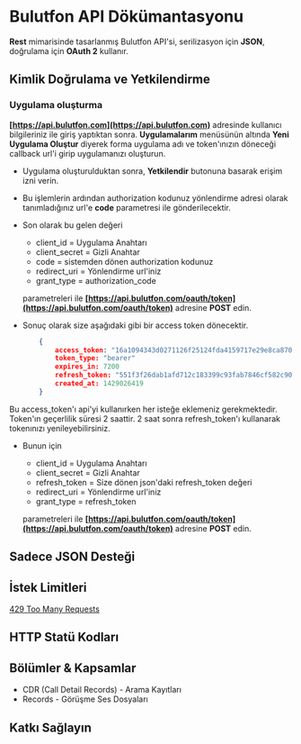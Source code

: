 # Bulutfon API Dökümantasyonu

**Rest** mimarisinde tasarlanmış Bulutfon API'si, serilizasyon için **JSON**, doğrulama için **OAuth 2** kullanır.

## Kimlik Doğrulama ve Yetkilendirme

### Uygulama oluşturma

**[https://api.bulutfon.com](https://api.bulutfon.com)** adresinde kullanıcı bilgileriniz ile giriş yaptıktan sonra. **Uygulamalarım** menüsünün altında **Yeni Uygulama Oluştur** diyerek forma uygulama adı ve token'ınızın döneceği callback url'i girip uygulamanızı oluşturun.

* Uygulama oluşturulduktan sonra, **Yetkilendir** butonuna basarak erişim izni verin.

* Bu işlemlerin ardından authorization kodunuz yönlendirme adresi olarak tanımladığınız url'e **code** parametresi ile gönderilecektir.

* Son olarak bu gelen değeri

    * client_id = Uygulama Anahtarı
    * client_secret = Gizli Anahtar
    * code = sistemden dönen authorization kodunuz
    * redirect_uri = Yönlendirme url'iniz
    * grant_type = authorization_code

    parametreleri ile **[https://api.bulutfon.com/oauth/token](https://api.bulutfon.com/oauth/token)** adresine **POST** edin.
* Sonuç olarak size aşağıdaki gibi bir access token dönecektir.

    ```json
        {
            access_token: "16a1094343d0271126f25124fda4159717e29e8ca87068389792dbb554d24385"
            token_type: "bearer"
            expires_in: 7200
            refresh_token: "551f3f26dab1afd712c183399c93fab7846cf582c907263c4a7892c7a12cd02c"
            created_at: 1429026419
        }
    ```

Bu access_token'ı api'yi kullanırken her isteğe eklemeniz gerekmektedir. Token'ın geçerlilik süresi 2 saattir. 2 saat sonra refresh_token'ı kullanarak
tokenınızı yenileyebilirsiniz.

* Bunun için

    * client_id = Uygulama Anahtarı
    * client_secret = Gizli Anahtar
    * refresh_token = Size dönen json'daki refresh_token değeri
    * redirect_uri = Yönlendirme url'iniz
    * grant_type = refresh_token

    parametreleri ile **[https://api.bulutfon.com/oauth/token](https://api.bulutfon.com/oauth/token)** adresine **POST** edin.


## Sadece JSON Desteği
## İstek Limitleri

[429 Too Many Requests](http://tools.ietf.org/html/draft-nottingham-http-new-status-02#section-4)

## HTTP Statü Kodları
## Bölümler & Kapsamlar

* CDR (Call Detail Records) - Arama Kayıtları
* Records - Görüşme Ses Dosyaları

## Katkı Sağlayın
